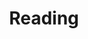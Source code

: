 ---
layout: collection
title: "Reading"
collection: reading
permalink: /reading/
author_profile: false
---